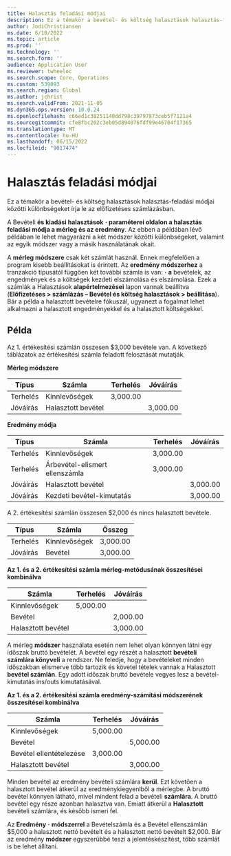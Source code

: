 ```yaml
---
title: Halasztás feladási módjai
description: Ez a témakör a bevétel- és költség halasztások halasztás-feladási módjai közötti különbségeket írja le az előfizetéses számlázásban.
author: JodiChristiansen
ms.date: 6/10/2022
ms.topic: article
ms.prod: ''
ms.technology: ''
ms.search.form: ''
audience: Application User
ms.reviewer: twheeloc
ms.search.scope: Core, Operations
ms.custom: 539093
ms.search.region: Global
ms.author: jchrist
ms.search.validFrom: 2021-11-05
ms.dyn365.ops.version: 10.0.24
ms.openlocfilehash: c66ed1c38251140dd798c39797873ceb5f7121a4
ms.sourcegitcommit: cfe8fbc202c3eb05d894076fdf99e46704f17365
ms.translationtype: MT
ms.contentlocale: hu-HU
ms.lasthandoff: 06/15/2022
ms.locfileid: "9017474"
---
```

# <a name="deferral-posting-methods"></a>Halasztás feladási módjai

Ez a témakör a bevétel- és költség halasztások halasztás-feladási módjai közötti különbségeket írja le az előfizetéses számlázásban.

A Bevételi **és kiadási halasztások** **·** **paraméterei oldalon a halasztás feladási módja a mérleg és az eredmény**. Az ebben a példában lévő példában le lehet magyarázni a két módszer közötti különbségeket, valamint az egyik módszer vagy a másik használatának okait.

A **mérleg módszere** csak két számlát használ. Ennek megfelelően a program kisebb beállításokat is érintett. Az **eredmény módszerhez** a tranzakció típusától függően két további számla is van: **·** **a** bevételek, az engedmények és a költségek kezdeti elszámolása és elszámolása. Ezek a számlák a Halasztások **alapértelmezései** lapon vannak beállítva (**Előfizetéses \> számlázás – Bevétel és költség halasztások \> beállítása**). Bár a példa a halasztott bevételre fókuszál, ugyanezt a fogalmat lehet alkalmazni a halasztott engedményekkel és a halasztott költségekkel.

## <a name="example"></a>Példa

Az 1. értékesítési számlán összesen $3,000 bevétele van. A következő táblázatok az értékesítési számla feladott felosztását mutatják.

**Mérleg módszere**

| Típus | Számla | Terhelés | Jóváírás|
|---|---|---|---|
| Terhelés | Kinnlevőségek | 3,000.00 | |
| Jóváírás | Halasztott bevétel | | 3,000.00 |

**Eredmény módja**

| Típus | Számla | Terhelés | Jóváírás |
|---|---|---|---|
| Terhelés | Kinnlevőségek | 3,000.00 | |
| Terhelés | Árbevétel-elismert ellenszámla | 3,000.00 | |
| Jóváírás | Halasztott bevétel | | 3,000.00 |
| Jóváírás | Kezdeti bevétel-kimutatás | | 3,000.00 |

A 2. értékesítési számlán összesen $2,000 és nincs halasztott bevétele.

| Típus | Számla | Összeg |
|---|---|---|
| Terhelés | Kinnlevőségek | 3,000.00 |
| Jóváírás | Bevétel | 3,000.00 |

**Az 1. és a 2. értékesítési számla mérleg-metódusának összesítései kombinálva**

| Számla | Terhelés | Jóváírás |
|---|---|---|
| Kinnlevőségek | 5,000.00 | |
| Bevétel | | 2,000.00 |
| Halasztott bevétel | | 3,000.00 |

A mérleg **módszer** használata esetén nem lehet olyan könnyen látni egy időszak bruttó bevételét. A bevétel egy részét a halasztott **bevételi számlára könyveli** a rendszer. Ne feledje, hogy a bevételeket minden időszakban elismerve több tartozik és követel tételek vannak a Halasztott **bevétel számlán**. Egy adott időszak bruttó bevétele vegyes lesz a bevétel-kimutatás ins/outs kimutatásával.

**Az 1. és a 2. értékesítési számla eredmény-számítási módszerének összesítései kombinálva**

| Számla | Terhelés | Jóváírás |
|---|---|---|
| Kinnlevőségek | 5,000.00 | |
| Bevétel | | 5,000.00 |
| Bevétel ellentételezése | 3,000.00 | |
| Halasztott bevétel | | 3,000.00 |

Minden bevétel az eredmény bevételi számlára **kerül**. Ezt követően a halasztott bevétel átkerül az eredménykiegyenlből a mérlegbe. A bruttó bevétel könnyen látható, mivel mindent felad a bevételi **számlára**. A bruttó bevétel egy része azonban halasztva van. Emiatt átkerül a **Halasztott** bevételi számlára, és később ismeri fel.

Az **Eredmény** **·** **módszerrel** a Bevételszámla és a Bevétel ellenszámlán $5,000 a halasztott nettó bevételt és a halasztott nettó bevételt $2,000. Bár az eredmény **módszer** egyszerűbbé teszi a jelentéskészítést, több számlát is be lehet állítani.
